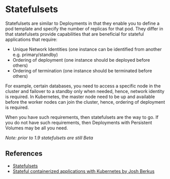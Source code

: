 # Statefulsets #

Statefulsets are similar to Deployments in that they enable you to define a pod template and specify the number of replicas for that pod.  They differ in that statefulsets provide capabilities that are beneficial for stateful applications that require:

* Unique Network Identities (one instance can be identified from another e.g. primary/standby)
* Ordering of deployment (one instance should be deployed before others)
* Ordering of termination (one instance should be terminated before others)

For example, certain databases, you need to access a specific node in the cluster and failover to a standby only when needed, hence, network identity is required.  In Kubernetes, the master node need to be up and available before the worker nodes can join the cluster, hence, ordering of deployment is required.

When you have such requirements, then statefulsets are the way to go.  If you do not have such requirements, then Deployments with Persistent Volumes may be all you need.

*Note: prior to 1.9 statefulsets are still Beta*

## References ##

- [Statefulsets](https://kubernetes.io/docs/concepts/workloads/controllers/statefulset/)
- [Stateful containerized applications with Kubernetes by Josh Berkus](https://opensource.com/article/17/2/stateful-applications)